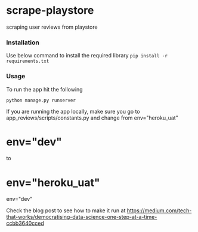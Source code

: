 # scrape-playstore
scraping user reviews from playstore

### Installation
Use below command to install the required library
`pip install -r requirements.txt`

### Usage
To run the app hit the following

`python manage.py runserver`


If you are running the app locally, make sure you go to app_reviews/scripts/constants.py and change
from
env="heroku_uat"
# env="dev"

to
# env="heroku_uat"
env="dev"

Check the blog post to see how to make it run at
https://medium.com/tech-that-works/democratising-data-science-one-step-at-a-time-ccbb3640cced
